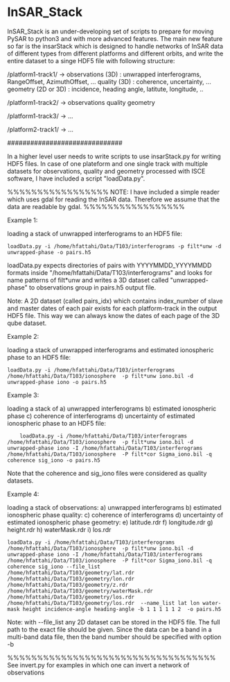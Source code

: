 # InSAR_Stack

InSAR_Stack is an under-developing set of scripts to prepare for moving PySAR to python3 and with more advanced features. The main new feature so far is the insarStack which is designed to handle networks of InSAR data of different types from different platforms and different orbits, and write the entire dataset to a singe HDF5 file with following structure:

/platform1-track1/ ->	observations (3D) :  unwrapped interferograms, RangeOffset, AzimuthOffset, ...
        		quality  (3D)    :  coherence, uncertainty, ...
        		geometry (2D or 3D)    :  incidence, heading angle, latitute, longitude, ..	

/platform1-track2/ ->   observations
			quality
			geometry

/platform1-track3/ ->   ...

/platform2-track1/ ->   ...

##############################

In a higher level user needs to write scripts to use insarStack.py for writing HDF5 files. In case of one plateform and one single track with multiple datasets for observations, quality and geometry processed with ISCE software, I have included a script "loadData.py". 

%%%%%%%%%%%%%%%%%
NOTE: I have included a simple reader which uses gdal for reading the InSAR data. Therefore we assume that the data are readable by gdal.
%%%%%%%%%%%%%%%%%

Example 1:

loading a stack of unwrapped interferograms to an HDF5 file:

	loadData.py -i /home/hfattahi/Data/T103/interferograms -p filt*unw -d unwrapped-phase -o pairs.h5

loadData.py expects directories of pairs with YYYYMMDD_YYYYMMDD formats inside "/home/hfattahi/Data/T103/interferograms" and looks for name patterns of filt*unw and writes a 3D dataset called "unwrapped-phase" to observations group in pairs.h5 output file.

Note: A 2D dataset (called pairs_idx) which contains index_number of slave and master dates of each pair exists for each platform-track in the output HDF5 file. This way we can always know the dates of each page of the 3D qube dataset.

Example 2:

loading a stack of unwrapped interferograms and estimated ionospheric phase to an HDF5 file:
   	
	loadData.py -i /home/hfattahi/Data/T103/interferograms /home/hfattahi/Data/T103/ionosphere  -p filt*unw iono.bil -d unwrapped-phase iono -o pairs.h5


Example 3:

loading a stack of 
		a) unwrapped interferograms 
		b) estimated ionospheric phase 
		c) coherence of interferograms 
		d) uncertainty of estimated ionospheric phase 
	to an HDF5 file:
        
        loadData.py -i /home/hfattahi/Data/T103/interferograms /home/hfattahi/Data/T103/ionosphere  -p filt*unw iono.bil -d unwrapped-phase iono -I /home/hfattahi/Data/T103/interferograms /home/hfattahi/Data/T103/ionosphere  -P filt*cor Sigma_iono.bil -q  coherence sig_iono -o pairs.h5

Note that the coherence and sig_iono files were considered as quality datasets.


Example 4:

loading a stack of
	observations:
               	a) unwrapped interferograms
                b) estimated ionospheric phase
	quality:
                c) coherence of interferograms
                d) uncertainty of estimated ionospheric phase
	geometry:
		e) latitude.rdr
		f) longitude.rdr
		g) height.rdr
		h) waterMask.rdr
		i) los.rdr


	loadData.py -i /home/hfattahi/Data/T103/interferograms /home/hfattahi/Data/T103/ionosphere  -p filt*unw iono.bil -d unwrapped-phase iono -I /home/hfattahi/Data/T103/interferograms /home/hfattahi/Data/T103/ionosphere  -P filt*cor Sigma_iono.bil -q  coherence sig_iono --file_list /home/hfattahi/Data/T103/geometry/lat.rdr /home/hfattahi/Data/T103/geometry/lon.rdr  /home/hfattahi/Data/T103/geometry/z.rdr /home/hfattahi/Data/T103/geometry/waterMask.rdr /home/hfattahi/Data/T103/geometry/los.rdr /home/hfattahi/Data/T103/geometry/los.rdr  --name_list lat lon water-mask height incidence-angle heading-angle -b 1 1 1 1 1 2  -o pairs.h5

Note: with --file_list any 2D dataset can be stored in the HDF5 file. The full path to the exact file should be given. Since the data can be a band in a multi-band data file, then the band number should be specified with option -b


%%%%%%%%%%%%%%%%%%%%%%%%%%%%%%%%%%%
See invert.py for examples in which one can invert a network of observations 


